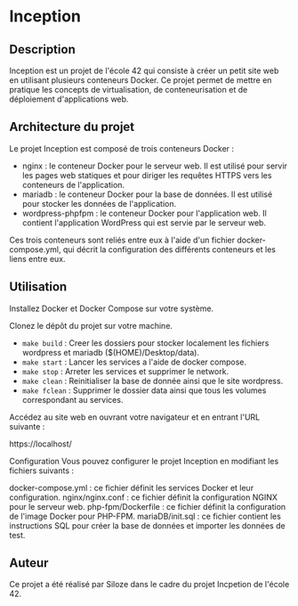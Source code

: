 # Inception
## **Description**
Inception est un projet de l'école 42 qui consiste à créer un petit site web en utilisant plusieurs conteneurs Docker. Ce projet permet de mettre en pratique les concepts de virtualisation, de conteneurisation et de déploiement d'applications web.

## **Architecture du projet**
Le projet Inception est composé de trois conteneurs Docker :

- nginx : le conteneur Docker pour le serveur web. Il est utilisé pour servir les pages web statiques et pour diriger les requêtes HTTPS vers les conteneurs de l'application.
- mariadb : le conteneur Docker pour la base de données. Il est utilisé pour stocker les données de l'application.
- wordpress-phpfpm : le conteneur Docker pour l'application web. Il contient l'application WordPress qui est servie par le serveur web.

Ces trois conteneurs sont reliés entre eux à l'aide d'un fichier docker-compose.yml, qui décrit la configuration des différents conteneurs et les liens entre eux.

## **Utilisation**
Installez Docker et Docker Compose sur votre système.

Clonez le dépôt du projet sur votre machine.

- `make build` : Creer les dossiers pour stocker localement les fichiers wordpress et mariadb ($(HOME)/Desktop/data).
- `make start` : Lancer les services a l'aide de docker compose.
- `make stop` : Arreter les services et supprimer le network.
- `make clean` : Reinitialiser la base de donnée ainsi que le site wordpress.
- `make fclean` : Supprimer le dossier data ainsi que tous les volumes correspondant au services.

Accédez au site web en ouvrant votre navigateur et en entrant l'URL suivante :

https://localhost/

Configuration
Vous pouvez configurer le projet Inception en modifiant les fichiers suivants :

docker-compose.yml : ce fichier définit les services Docker et leur configuration.
nginx/nginx.conf : ce fichier définit la configuration NGINX pour le serveur web.
php-fpm/Dockerfile : ce fichier définit la configuration de l'image Docker pour PHP-FPM.
mariaDB/init.sql : ce fichier contient les instructions SQL pour créer la base de données et importer les données de test.

## **Auteur**
Ce projet a été réalisé par Siloze dans le cadre du projet Incpetion de l'école 42.
